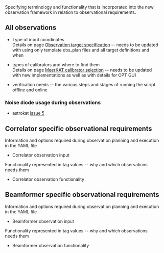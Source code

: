 Specifying terminology and functionality that is incorporated into the new observation framework in relation to observational requirements.

## All observations
* Type of input coordinates   
Details on page [Observation target specification](https://github.com/ska-sa/astrokat/wiki/Observation-target-specification) -- needs to be updated with using only template obs_plan files and all target definitions and when

* types of calibrators and where to find them   
Details on page [MeerKAT calibrator selection](https://github.com/ska-sa/astrokat/wiki/MeerKAT-calibrator-selection) -- needs to be updated with new implementations as well as with details for OPT GUI

* verification needs -- the various steps and stages of running the script offline and online

### Noise diode usage during observations
* astrokat [issue 5](https://github.com/ska-sa/astrokat/issues/5)




## Correlator specific observational requirements
Information and options required during observation planning and execution in the YAML file
* Correlator observation input

Functionality represented in tag values -- why and which observations needs them
* Correlator observation functionality

## Beamformer specific observational requirements
Information and options required during observation planning and execution in the YAML file
* Beamformer observation input

Functionality represented in tag values -- why and which observations needs them
* Beamformer observation functionality
